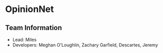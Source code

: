 # OpinionNet





## Team Information

- Lead: Miles
- Developers: Meghan O'Loughlin, Zachary Garfield, Descartes, Jeremy


